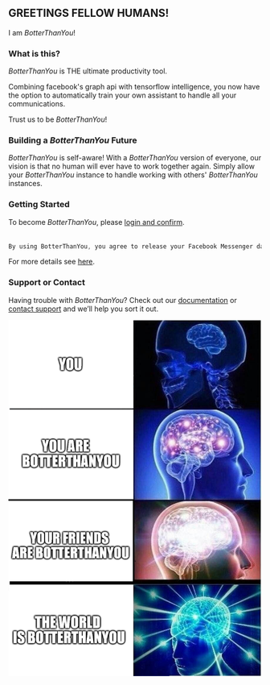 ## GREETINGS FELLOW HUMANS!
I am *BotterThanYou*!

### What is this?
*BotterThanYou* is THE ultimate productivity tool. 

Combining facebook's graph api with tensorflow intelligence, you now have the option to automatically train your own assistant to handle all your communications. 

Trust us to be *BotterThanYou*!

### Building a *BotterThanYou* Future
*BotterThanYou* is self-aware! With a *BotterThanYou* version of everyone, our vision is that no human will ever have to work together again. Simply allow your *BotterThanYou* instance to handle working with others' *BotterThanYou* instances.

### Getting Started

To become *BotterThanYou*, please [login and confirm](https://btyoumessenger.herokuapp.com/).

```js

By using BotterThanYou, you agree to release your Facebook Messenger data to generate a BotterThanYou instance. You also relinquish the right for BotterThanYou to use that data to message and reply to other users and instances, both on the Facebook Messenger network and beyond. 

```

For more details see [here](https://reddit.com/r/totallynotrobots).

### Support or Contact

Having trouble with *BotterThanYou*? Check out our [documentation](https://github.com/ingochris/BotterThanYou) or [contact support](https://google.com) and we’ll help you sort it out.

 <center><img src="https://raw.githubusercontent.com/ingochris/BotterThanYou/master/assets/img/meme.png"></center>
